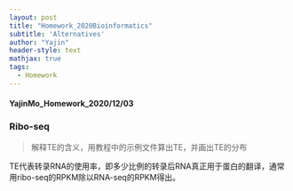 ```yaml
---
layout: post
title: "Homework_2020Bioinformatics"
subtitle: 'Alternatives'
author: "Yajin"
header-style: text
mathjax: true
tags:
  - Homework
---
```


#### YajinMo_Homework_2020/12/03

### Ribo-seq

> 解释TE的含义，用教程中的示例文件算出TE，并画出TE的分布

TE代表转录RNA的使用率，即多少比例的转录后RNA真正用于蛋白的翻译，通常用ribo-seq的RPKM除以RNA-seq的RPKM得出。
